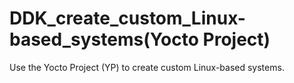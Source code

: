 # DDK_create_custom_Linux-based_systems(Yocto Project)
 Use the Yocto Project (YP) to create custom Linux-based systems.
